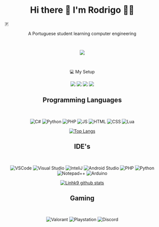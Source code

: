 <!--
### Hi there 👋

<!--
**linhk9/linhk9** is a ✨ _special_ ✨ repository because its `README.md` (this file) appears on your GitHub profile.

Here are some ideas to get you started:

- 🔭 I’m currently working on ...
- 🌱 I’m currently learning ...
- 👯 I’m looking to collaborate on ...
- 🤔 I’m looking for help with ...
- 💬 Ask me about ...
- 📫 How to reach me: ...
- 😄 Pronouns: ...
- ⚡ Fun fact: ...
-->


<h1 align='center'>
Hi there 👋 I'm Rodrigo 👨‍💻
</h1> 🇵

<p align='center'>
  A Portuguese student learning computer engineering
</p>

<br>
<div align="center">
  <p>
    <img src="https://cdn.discordapp.com/attachments/606864818246516751/905305646444990474/1home_screen.gif">
  </p>
</div>
<br>

<p align='center'>
  💻 My Setup<br/><br/>
  <img src="https://img.shields.io/badge/Windows_11-0078d4?style=for-the-badge&logo=windows-11&logoColor=white" />
  <img src="https://img.shields.io/badge/AMD%20Ryzen_7_2700X-ED1C24?style=for-the-badge&logo=amd&logoColor=white" />
  <img src="https://img.shields.io/badge/RAM-8GB-%230071C5.svg?&style=for-the-badge&logoColor=white" />
  <img src="https://img.shields.io/badge/nvidia-gtx%201650 SUPER-%2376B900.svg?&style=for-the-badge&logo=nvidia&logoColor=white" />
</p>

<div>
  <h2 align="center">Programming Languages</h2>
  <br>
  <p align="center">
    <img src="https://img.shields.io/badge/C%23-239120?style=for-the-badge&logo=c-sharp&logoColor=white" alt="C#">
    <img src="https://img.shields.io/badge/Python-2C4A72?style=for-the-badge&logo=python&logoColor=white" alt="Python">
    <img src="https://img.shields.io/badge/PHP-777BB4?style=for-the-badge&logo=php&logoColor=black" alt="PHP">
    <img src="https://img.shields.io/badge/JavaScript-F7DF1E?style=for-the-badge&logo=javascript&logoColor=black" alt="JS">
    <img src="https://img.shields.io/badge/HTML5-E34F26?style=for-the-badge&logo=html5&logoColor=white" alt="HTML">
    <img src="https://img.shields.io/badge/CSS3-1572B6?style=for-the-badge&logo=css3&logoColor=white" alt="CSS">
    <img src="https://img.shields.io/badge/Lua-2C2D72?style=for-the-badge&logo=lua&logoColor=white" alt="Lua">
  </p>
</div>


<div align="center"
 
 [![Top Langs](https://github-readme-stats.vercel.app/api/top-langs/?username=linhk9&show_icons=true&langs_count=999999999999&theme=react&count_private=true)](https://github.com/linhk9/github-readme-stats)
     
</div>

<div>
  <h2 align="center">IDE's</h2>
  <br>
  <p align="center">
    <img src="https://img.shields.io/badge/VSCode-0078D4?style=for-the-badge&logo=visual%20studio%20code&logoColor=white" alt="VSCode">
    <img src="https://img.shields.io/badge/Visual_Studio-5C2D91?style=for-the-badge&logo=visual%20studio&logoColor=white" alt="Visual Studio">
    <img src="https://img.shields.io/badge/IntelliJ_IDEA-000000.svg?style=for-the-badge&logo=intellij-idea&logoColor=white" alt="InteliJ">
    <img src="https://img.shields.io/badge/Android_Studio-239120?style=for-the-badge&logo=android-studio&logoColor=white" alt="Android Studio">
    <img src="http://img.shields.io/badge/-PHPStorm-181717?style=for-the-badge&logo=phpstorm&logoColor=white" alt="PHP">
    <img src="https://img.shields.io/badge/PyCharm-000000.svg?&style=for-the-badge&logo=PyCharm&logoColor=white" alt="Python">
    <img src="https://img.shields.io/badge/Notepad++-90E59A.svg?style=for-the-badge&logo=notepad%2B%2B&logoColor=black" alt="Notepad++">
    <img src="https://img.shields.io/badge/Arduino_IDE-00979D?style=for-the-badge&logo=arduino&logoColor=white" alt="Arduino">
  </p>
</div>

<div align="center"

 [![Linhk9 github stats](https://github-readme-stats.vercel.app/api?username=Linhk9&count_private=true&show_icons=true&theme=react)](https://github.com/linhk9/github-readme-stats) 

</div>

<div>
  <h2 align="center">Gaming</h2>
  <br>
  <p align="center">
    <img src="https://img.shields.io/badge/Valorant-fa4454?style=for-the-badge&logo=valorant&logoColor=white" alt="Valorant">
    <img src="https://img.shields.io/badge/PlayStation-003791?style=for-the-badge&logo=playstation&logoColor=white" alt="Playstation">
    <img src="https://img.shields.io/badge/Discord-5865F2?style=for-the-badge&logo=discord&logoColor=white" alt="Discord">
</div>


